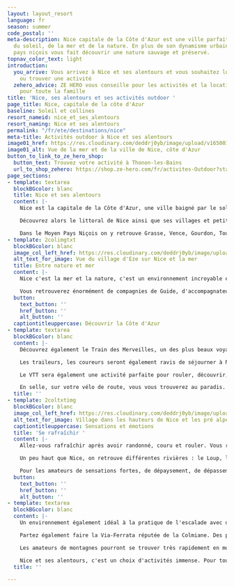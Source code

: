 ```yaml
---
layout: layout_resort
language: fr
season: summer
code_postal: ''
meta-description: Nice capitale de la Côte d'Azur est une ville parfaite profiter
  du soleil, de la mer et de la nature. En plus de son dynamisme urbain, l'arrière
  pays niçois vous fait découvrir une nature sauvage et préservé.
topnav_color_text: light
introduction:
  you_arrive: Vous arrivez à Nice et ses alentours et vous souhaitez louer du matériel
    ou trouver une activité
  zehero_advice: ZE HERO vous conseille pour les activités et la location des équipements
    pour toute la famille
title: 'Nice, ses alentours et ses activités outdoor '
page_title: Nice, capitale de la côte d'Azur
baseline: Soleil et collines
resort_nameid: nice_et_ses_alentours
resort_naming: Nice et ses alentours
permalink: "/fr/ete/destinations/nice"
meta-title: Activités outdoor à Nice et ses alentours
image01_href: https://res.cloudinary.com/deddrj0yb/image/upload/v1650013821/website/resorts/Nice/danilo-pantalena-5SUQiV-tS4c-unsplash.jpg
image01_alt: Vue de la mer et de la ville de Nice, côte d'Azur
button_to_link_to_ze_hero_shop:
  button_text: Trouvez votre activité à Thonon-les-Bains
  url_to_shop_zehero: https://shop.ze-hero.com/fr/activites-Outdoor?station=Alpes+Maritimes+%2806%29&calessonstype=all&catypegenderlistsummer=all&calessonsactivitytype=all&start-date=
page_sections:
- template: textarea
  blockBGcolor: blanc
  title: Nice et ses alentours
  content: |-
    Nice est la capitale de la Côte d'Azur, une ville baigné par le soleil, l'odeur salé de la mer, aux couleurs vives. Une ville dont le patrimoine culturelle et sa richesse d'histoire sont importants. Près de l'Italie, l'ambiance niçoise est démarqué par son caractère, sa situation géographique, sa beauté et sa nature. Avec ses plages de galets, sa mer, l'été nous farientons sur son littoral. On y goûte une socca en marchant dans ses ruelles et sa vieille ville. On y découvre ses alentours avec ses villages magnifiques comme Tende, Peillon, Eze, Vence, St Paul de Vence. On se promène dans sa nature incroyable et verte entre ses collines, ses pré-alpes et plus loin le massif du Mercantour. La situation géographique de Nice est incroyable. L'hiver vous pouvez skier la journée, arriver à 15h à Nice et faire un plongeon. L'été, quoi de mieux que de piquer une tête après avoir randonnée en montagne. Séjourner à Nice, c'est vivre au rythme de cette ville dynamique, gastronomique et belle mais aussi découvrir une nature variée entre mer et terre, plat et relief, verdure et paysages arides. On y sent la lavande sauvage, le thym, l'odeur des fleurs et de la mer.

    Découvrez alors le littoral de Nice ainsi que ses villages et petites villes à visiter tel que Saint Jean Cap Ferrat, Cap d'Ail, Antibes, Beaulier sur Mer et Villefranche sur mer mais également Menton.

    Dans le Moyen Pays Niçois on y retrouve Grasse, Vence, Gourdon, Tourrettes sur Loup, Gilette, Falicon et bien d'autres. Si vous décidez de prendre encore un peu plus de hauteur et de vous en aller dans le haut Pays Niçois, vous retrouvez le massif du Mercantour ainsi que ses stations de ski et ses villages tel qu’Isola, St Dalmas le Selvage, Rimplas, St Martin de Vésubie.
- template: 2colimgtxt
  blockBGcolor: blanc
  image_col_left_href: https://res.cloudinary.com/deddrj0yb/image/upload/v1650013810/website/resorts/Nice/ivan-zakharenko-non0cvWKEJw-unsplash.jpg
  alt_text_for_image: Vue du village d'Eze sur Nice et la mer
  title: Entre nature et mer
  content: |-
    Nice c'est la mer et la nature, c'est un environnement incroyable et diversifié et si peu d'espace. Vous retrouverez rarement cela en France, d'avoir des espaces aussi varié, préservé et magnifique dans une petite zone géographie. Séjournez à Nice et ses alentours, c'est randonner. Randonner est la meilleure activité pour découvrir des lieux, comprendre, apprendre et surtout elle est ouverte à tous. Vous allez avoir un choix énorme de circuit de randonnée. Si vous désirez rester proche du littoral, si vous désirez aller dans le moyen pays ou dans le haut pays. Il faudrait des années pour tous. Mais vous pouvez sélectionner les lieux qui vous intriguent le plus, les sommets qui vous plaisent le plus, les villages les plus authentiques, les terroirs les plus riches. Vous aurez le choix et vous retrouverez énormément de parcours et d'itinéraires tout près de Nice, au sein d'une nature verdoyante. Vous allez en quelques heures passer de la mer, à une végétation condenser et verte, puis dans les Pré-alpes on retrouve une terre plus aride et enfin dans le Haut Pays, des forêts de Mélèze et un massif rocailleux et sauvage. Les gorges de Daluis, tout comme l'Esterel, sont des massifs à part. Leurs terres ocres donnent des panoramas Américain et des grands espaces.

    Vous retrouverez énormément de compagnies de Guide, d'accompagnateurs de montagne afin d'avoir un professionnel vous faisant découvrir et comprendre ces différents lieux. Rien de mieux que de suivre une personne avec les explications sur l'environnement, un enrichissement personnel important.
  button:
    text_button: ''
    href_button: ''
    alt_button: ''
  captiontitleuppercase: Découvrir la Côte d'Azur
- template: textarea
  blockBGcolor: blanc
  content: |-
    Découvrez également le Train des Merveilles, un des plus beaux voyages en train du monde. En partant de Nice, vous allez sillonner les Alpes Maritimes et ses montagnes et découvrir des panoramas uniques sur la vallée du Paillon, de la Roya et de la Bévéra. Un train qui part de 0m d'altitude à Nice pour finir à 1000m à Tende. De là vous pourrez partir randonner dans ces lieux incroyables : la Vallée des Merveilles.

    Les traileurs, les coureurs seront également ravis de séjourner à Nice et dans ses alentours. Tout comme la randonnée, vous retrouverez tous ces différents parcours et sentiers afin de réaliser vos plus belles courses. Entre découverte des lieux et dépassement physique, vous aurez le choix. De nombreux événements importants sont également présents à Nice et dans ses alentours tel que la Prom'Classic, Nice-Cannes, l'UTMB Nice Côte d'Azur, l'UTCAM, l'Iron Man de Nice et de nombreux événements de vélo de route, de VTT mais également de ski ainsi que tous les spots nautiques.

    Le VTT sera également une activité parfaite pour rouler, découvrir, vibrer de sensations fortes entre l’arrière-pays niçois, la station d’Auron et d’autres lieux. Vous découvrirez de nombreux itinéraires de VTT et de VTT électrique afin d’en profiter pour toute la famille.

    En selle, sur votre vélo de route, vous vous trouverez au paradis. Ici, c'est énormément de circuits, de traversée, de cols de tour mais également de circuit sur plusieurs étapes qui vous attendent. Nice est connue par les cyclistes et on y trouve des parcours magiques, physique. Bref, il y en a pour tous les goûts et tous les niveaux.
  title: ''
- template: 2coltxtimg
  blockBGcolor: blanc
  image_col_left_href: https://res.cloudinary.com/deddrj0yb/image/upload/v1650013885/website/resorts/Nice/nico-bhlr-pUhcWVhekcw-unsplash.jpg
  alt_text_for_image: Village dans les hauteurs de Nice et les pré alpes d'Azur
  captiontitleuppercase: Sensations et émotions
  title: 'Se rafraîchir '
  content: |-
    Allez-vous rafraîchir après avoir randonné, couru et rouler. Vous retrouverez déjà un choix varié d’activité sur le littoral entre les balades de kayak et de paddle. Bien sûr, pour ceux qui aiment découvrir de nouveau lieux, vous pourrez plonger en bouteille. Sur le littoral, de nombreuses bases nautiques, vous permettront de louer du matériel tel que des kayaks et des paddles mais également vous emmener randonner, vous faire découvrir le E-foil. Un moyen parfait pour profiter de nombreuses activités, se baigner mais également découvrir un littoral et des paysages magnifiques.

    Un peu haut que Nice, on retrouve différentes rivières : le Loup, la Vésubie, la Tinée, la Siagne et la Roya. Qui dit rivière dit activité d'eau vive. Partez faire du canyoning, du rafting, de l'hydrospeed, du kayak et découvrez des lieux incroyables. Les canyonings de la Bollène, de Cramassouri, de la Roya sont très réputés en France et vous feront vivre des sensations fortes et une expérience inoubliable. Laissez-vous tenter et découvrez cette activité. Si vous êtes débutante, le canyoning c'est aussi la randonnée aquatique, qui demande beaucoup moins de matériel. Vous pourrez en faire par exemple à 40mn de Nice dans les gorges du loup au Bar sur Loup.

    Pour les amateurs de sensations fortes, de dépaysement, de dépassement physique, juste au-dessus de Nice, vous trouverez vos activités pour vous et pour tous.
  button:
    text_button: ''
    href_button: ''
    alt_button: ''
- template: textarea
  blockBGcolor: blanc
  content: |-
    Un environnement également idéal à la pratique de l'escalade avec de nombreux sites pour grimper. Dans les Préalpes et donc dans le moyen pays, vous y trouverez de sublimes voies pour tous les niveaux allant même jusqu'à du 9a parfois. Les Gorges du loup, le baou de St Jeannet, Bonson, Gréoliere et tellement d'autres sites, vous feront découvrir des lieux somptueux tout en grimpant.

    Partez également faire la Via-Ferrata réputée de la Colmiane. Des parcours pour tous les goûts avec parfois des passages vertigineux.

    Les amateurs de montagnes pourront se trouver très rapidement en montagne en partant de Nice. De là, l'alpinisme sera alors idéal dans un terrain montagnard comme celui du Mercantour avec ses nombreux sommets, ses arêtes, ses lacs et ses vues incroyables.

    Nice et ses alentours, c'est un choix d'activités immense. Pour tous les amoureux de la nature, il y a un large que ce soit dans la mer, dans les rivières, sur terre. C'est visiter, découvrir et se dépayser. C'est avoir des possibilités incroyables à disposition dans un rayon de 2h maximum de voiture. C'est profiter d'une nature riche et préservé, d'un dynamisme fort. Séjournez en famille, entre amis, en couple à Nice et dans ses environs, c'est profiter du soleil, d'activité sensationnel et de découverte. C'est se dépasser et se ressourcer.
  title: ''

---
```

